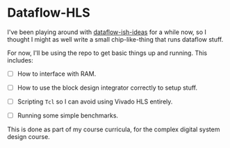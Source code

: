 # Dataflow-HLS

I've been playing around with [dataflow-ish-ideas](http://github.com/bollu/dataflow)
for a while now, so I thought I might as well write a small chip-like-thing that runs
dataflow stuff.

For now, I'll be using the repo to get basic things up and running. This includes:
- [ ] How to interface with RAM.
- [ ] How to use the block design integrator correctly to setup stuff.
- [ ] Scripting `Tcl` so I can avoid using Vivado HLS entirely.
- [ ] Running some simple benchmarks.


This is done as part of my course curricula, for the complex digital system
design course.
